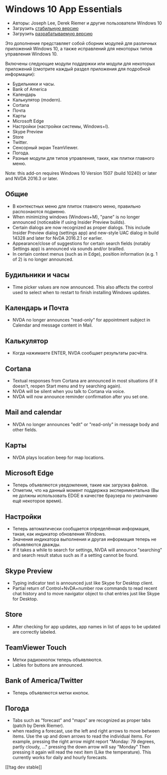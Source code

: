 # Windows 10 App Essentials #

* Авторы: Joseph Lee, Derek Riemer и другие пользователи Windows 10
* Загрузить [стабильную версию][1]
* Загрузить [разрабатываемую версию][2]

Это дополнение представляет собой сборник модулей для различных приложений
Windows 10, а также исправлений для некоторых типов управления Windows 10.

Включены следующие модули поддержки или модули для некоторых приложений
(смотрите каждый раздел приложения для подробной информации):

* Будильники и часы.
* Bank of America
* Календарь
* Калькулятор (modern).
* Cortana
* Почта
* Карты
* Microsoft Edge
* Настройки (настройки системы, Windows+I).
* Skype Preview
* Store
* Twitter.
* Сенсорный экран TeamViewer.
* Погода.
* Разные модули для типов управления, таких, как плитки главного меню.

Note: this add-on requires Windows 10 Version 1507 (build 10240) or later
and NVDA 2016.3 or later.

## Общие

* В контекстных меню для плиток главного меню, правильно распознаются
  подменю.
* When minimizing windows (Windows+M), "pane" is no longer announced
  (noticeable if using Insider Preview builds).
* Certain dialogs are now recognized as proper dialogs. This include Insider
  Preview dialog (settings app) and new-style UAC dialog in build 14328 and
  later for NvDA 2016.2.1 or earlier.
* Appearance/close of suggestions for certain search fields (notably
  Settings app) is announced via sounds and/or brailled.
* In certain context menus (such as in Edge), position information (e.g. 1
  of 2) is no longer announced.

## Будильники и часы

* Time picker values are now announced. This also affects the control used
  to select when to restart to finish installing Windows updates.

## Календарь и Почта

* NVDA no longer announces "read-only" for appointment subject in Calendar
  and message content in Mail.

## Калькулятор

* Когда нажимаете ENTER, NVDA сообщает результаты расчёта.

## Cortana

* Textual responses from Cortana are announced in most situations (if it
  doesn't, reopen Start menu and try searching again).
* NVDA will be silent when you talk to Cortana via voice.
* NVDA will now announce reminder confirmation after you set one.

## Mail and calendar

* NVDA no longer announces "edit" or "read-only" in message body and other
  fields.

## Карты

* NVDA plays location beep for map locations.

## Microsoft Edge

* Теперь объявляются уведомления, такие как загрузка файлов.
* Отметим, что на данный момент поддержка экспериментальна (Вы не должны
  использовать EDGE в качестве браузера по умолчанию ещё некоторое время).

## Настройки

* Теперь автоматически сообщается определённая информация, такая, как
  индикатор обновления Windows.
* Значения индикатора выполнения и другая информация теперь не объявляются
  дважды.
* If it takes a while to search for settings, NVDA will announce "searching"
  and search result status such as if a setting cannot be found.

## Skype Preview

* Typing indicator text is announced just like Skype for Desktop client.
* Partial return of Control+NvDA+number row commands to read recent chat
  history and to move navigator object to chat entries just like Skype for
  Desktop.

## Store

* After checking for app updates, app names in list of apps to be updated
  are correctly labeled.

## TeamViewer Touch

* Метки радиокнопок теперь объявляются.
* Lables for buttons are announced.

## Bank of America/Twitter

* Теперь объявляются метки кнопок.

## Погода

* Tabs such as "forecast" and "maps" are recognized as proper tabs (patch by
  Derek Riemer).
* when reading a forecast, use the left and right arrows to move between
  items. Use the up and down arrows to read the individual items. For
  example, pressing the right arrow might report "Monday: 79 degrees, partly
  cloudy, ..." pressing the down arrow will say "Monday" Then pressing it
  again will read the next item (Like the temperature). This currently works
  for daily and hourly forecasts.

[[!tag dev stable]]

[1]: http://addons.nvda-project.org/files/get.php?file=w10

[2]: http://addons.nvda-project.org/files/get.php?file=w10-dev

